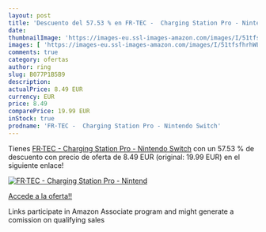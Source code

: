 ```yaml
---
layout: post
title: 'Descuento del 57.53 % en FR·TEC -  Charging Station Pro - Nintend'
date: 
thumbnailImage: 'https://images-eu.ssl-images-amazon.com/images/I/51tfsfhrhWL._SL200_.jpg'
images: [ 'https://images-eu.ssl-images-amazon.com/images/I/51tfsfhrhWL._SL200_.jpg' ]
comments: true
category: ofertas
author: ring
slug: B077P1B5B9
description:
actualPrice: 8.49 EUR
currency: EUR
price: 8.49
comparePrice: 19.99 EUR
inStock: true
prodname: 'FR·TEC -  Charging Station Pro - Nintendo Switch'
---
```


Tienes [FR·TEC -  Charging Station Pro - Nintendo Switch](https://www.amazon.es/dp/B077P1B5B9/?tag=tolees-21) con un 57.53 % de descuento con precio de oferta de 8.49 EUR (original: 19.99 EUR) en el siguiente enlace!

[![FR·TEC -  Charging Station Pro - Nintend](https://images-eu.ssl-images-amazon.com/images/I/51tfsfhrhWL._SL200_.jpg)](https://www.amazon.es/dp/B077P1B5B9/?tag=tolees-21)

[Accede a la oferta!!](https://www.amazon.es/dp/B077P1B5B9/?tag=tolees-21)

Links participate in Amazon Associate program and might generate a comission on qualifying sales


